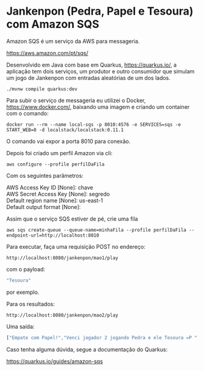 # Jankenpon (Pedra, Papel e Tesoura) com Amazon SQS

Amazon SQS é um serviço da AWS para messageria.

https://aws.amazon.com/pt/sqs/

Desenvolvido em Java com base em Quarkus, https://quarkus.io/, a aplicação tem dois serviços, um produtor e outro consumidor que simulam um jogo de Jankenpon com entradas aleatórias de um dos lados.

```
./mvnw compile quarkus:dev
```

Para subir o serviço de messageria eu utilizei o Docker, https://www.docker.com/, baixando uma imagem e criando um container com o comando:

```
docker run --rm --name local-sqs -p 8010:4576 -e SERVICES=sqs -e START_WEB=0 -d localstack/localstack:0.11.1
```

O comando vai expor a porta 8010 para conexão.

Depois foi criado um perfil Amazon via cli:

```
aws configure --profile perfilDaFila
```

Com os seguintes parâmetros:

AWS Access Key ID [None]: chave<br>
AWS Secret Access Key [None]: segredo<br>
Default region name [None]: us-east-1<br>
Default output format [None]:<br>

Assim que o serviço SQS estiver de pé, crie uma fila

```
aws sqs create-queue --queue-name=minhaFila --profile perfilDaFila --endpoint-url=http://localhost:8010
```

Para executar, faça uma requisição POST no endereço:

```
http://localhost:8080/jankenpon/mao1/play
```

com o payload:


```javascript
"Tesoura"

```
por exemplo.

Para os resultados:

```
http://localhost:8080/jankenpon/mao2/play
```

Uma saída:

```javascript
["Empate com Papel!","Venci jogador 2 jogando Pedra e ele Tesoura =P ","Venci jogador 2 jogando Tesoura e ele Papel =P ","Venci jogador 2 jogando Tesoura e ele Papel =P ","Perdi do jogador 2 jogando Papel e ele Tesoura =***( ","Empate com Papel!","Venci jogador 2 jogando Pedra e ele Tesoura =P ","Empate com Pedra!","Empate com Tesoura!","Perdi do jogador 2 jogando Papel e ele Tesoura =***( "]
```

Caso tenha alguma dúvida, segue a documentação do Quarkus:

https://quarkus.io/guides/amazon-sqs

